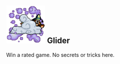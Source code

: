 ## ![Glider_Icon](https://raw.githubusercontent.com/1IlIl/wikidata/main/achievement_icons/Glider.png) Glider





Win a rated game. No secrets or tricks here.

